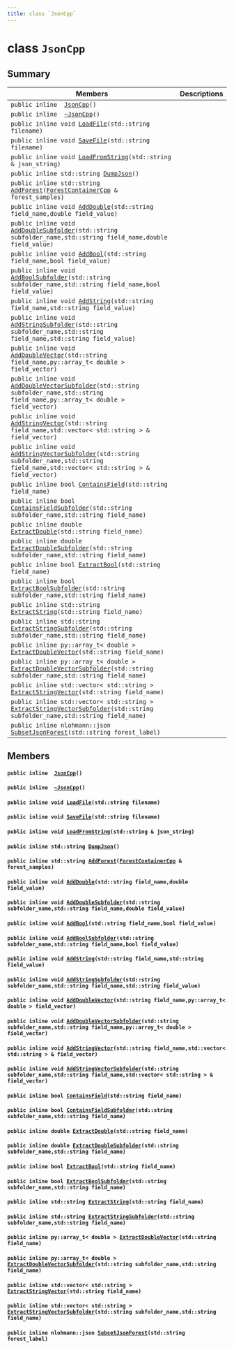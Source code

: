 ```yaml
---
title: class `JsonCpp`
---
```


# class `JsonCpp`

## Summary

 Members                        | Descriptions                                
--------------------------------|---------------------------------------------
`public inline  `[`JsonCpp`](#classJsonCpp_1a6752360f1c4ee58bf2ce97c74c913358)`()` | 
`public inline  `[`~JsonCpp`](#classJsonCpp_1a9a2addd32da5664837830db3d55a6cd8)`()` | 
`public inline void `[`LoadFile`](#classJsonCpp_1ab74bad931397c3c8fea780c1d592f54a)`(std::string filename)` | 
`public inline void `[`SaveFile`](#classJsonCpp_1adaca7db574f603f43f514541ec93c466)`(std::string filename)` | 
`public inline void `[`LoadFromString`](#classJsonCpp_1ad47ae83c8a7c0eaa8c545d7b7e13d06d)`(std::string & json_string)` | 
`public inline std::string `[`DumpJson`](#classJsonCpp_1a6a7d2af034373a6a04d290410ad8d324)`()` | 
`public inline std::string `[`AddForest`](#classJsonCpp_1a2d3e0410f56f10a4bfc4b4371b5fca80)`(`[`ForestContainerCpp`](#classForestContainerCpp)` & forest_samples)` | 
`public inline void `[`AddDouble`](#classJsonCpp_1a1333ac93e1734bf36880302aed0d3c3e)`(std::string field_name,double field_value)` | 
`public inline void `[`AddDoubleSubfolder`](#classJsonCpp_1ae01fb3ea5ec4488a3bd123f32b2f80e9)`(std::string subfolder_name,std::string field_name,double field_value)` | 
`public inline void `[`AddBool`](#classJsonCpp_1a4450825f6ea4d51542ae09a37dafc474)`(std::string field_name,bool field_value)` | 
`public inline void `[`AddBoolSubfolder`](#classJsonCpp_1a7ec65310666c485b57ca81442674fe52)`(std::string subfolder_name,std::string field_name,bool field_value)` | 
`public inline void `[`AddString`](#classJsonCpp_1a0ffef39433c6218865dabda8195bcc5a)`(std::string field_name,std::string field_value)` | 
`public inline void `[`AddStringSubfolder`](#classJsonCpp_1a96d2033a5c73a82a35a13f45f0f5bdc1)`(std::string subfolder_name,std::string field_name,std::string field_value)` | 
`public inline void `[`AddDoubleVector`](#classJsonCpp_1a9ccf9ffc1405fe11d92742db1decbe41)`(std::string field_name,py::array_t< double > field_vector)` | 
`public inline void `[`AddDoubleVectorSubfolder`](#classJsonCpp_1acfba76184cdb603e53d7f88611d4bc90)`(std::string subfolder_name,std::string field_name,py::array_t< double > field_vector)` | 
`public inline void `[`AddStringVector`](#classJsonCpp_1a8f43c0c42f81d018c4467e2453a0a3bc)`(std::string field_name,std::vector< std::string > & field_vector)` | 
`public inline void `[`AddStringVectorSubfolder`](#classJsonCpp_1adef46c168faa1580336dc4bf359448ed)`(std::string subfolder_name,std::string field_name,std::vector< std::string > & field_vector)` | 
`public inline bool `[`ContainsField`](#classJsonCpp_1a098c6e90264117e48d6aff6f651ce64c)`(std::string field_name)` | 
`public inline bool `[`ContainsFieldSubfolder`](#classJsonCpp_1a388825667d9b67428757b3660e4c4fbe)`(std::string subfolder_name,std::string field_name)` | 
`public inline double `[`ExtractDouble`](#classJsonCpp_1a52e4cbe7868575dff061a92703872046)`(std::string field_name)` | 
`public inline double `[`ExtractDoubleSubfolder`](#classJsonCpp_1a49eb6123e3d647effd3aeaf230597369)`(std::string subfolder_name,std::string field_name)` | 
`public inline bool `[`ExtractBool`](#classJsonCpp_1a009fa243b45e44532970da15459c2fce)`(std::string field_name)` | 
`public inline bool `[`ExtractBoolSubfolder`](#classJsonCpp_1ae040b066fc7c7ae34cc4147b9a60175e)`(std::string subfolder_name,std::string field_name)` | 
`public inline std::string `[`ExtractString`](#classJsonCpp_1ab0b6b218f814bfa9b34e93d5b868386a)`(std::string field_name)` | 
`public inline std::string `[`ExtractStringSubfolder`](#classJsonCpp_1a8654f6e9a42841a88a6309584306ebd2)`(std::string subfolder_name,std::string field_name)` | 
`public inline py::array_t< double > `[`ExtractDoubleVector`](#classJsonCpp_1aa1dae9756f87ce20be18ddf40444740e)`(std::string field_name)` | 
`public inline py::array_t< double > `[`ExtractDoubleVectorSubfolder`](#classJsonCpp_1acb5dbc28a3c8eafad03d9ea7b8416eb6)`(std::string subfolder_name,std::string field_name)` | 
`public inline std::vector< std::string > `[`ExtractStringVector`](#classJsonCpp_1a1e643cadad2cca2d10b6a5fec165320b)`(std::string field_name)` | 
`public inline std::vector< std::string > `[`ExtractStringVectorSubfolder`](#classJsonCpp_1a730ce7e046e63bdc93214bb5c8aee749)`(std::string subfolder_name,std::string field_name)` | 
`public inline nlohmann::json `[`SubsetJsonForest`](#classJsonCpp_1a104498c45cc52bebae67b35e73d2c8d1)`(std::string forest_label)` | 

## Members

#### `public inline  `[`JsonCpp`](#classJsonCpp_1a6752360f1c4ee58bf2ce97c74c913358)`()` 

#### `public inline  `[`~JsonCpp`](#classJsonCpp_1a9a2addd32da5664837830db3d55a6cd8)`()` 

#### `public inline void `[`LoadFile`](#classJsonCpp_1ab74bad931397c3c8fea780c1d592f54a)`(std::string filename)` 

#### `public inline void `[`SaveFile`](#classJsonCpp_1adaca7db574f603f43f514541ec93c466)`(std::string filename)` 

#### `public inline void `[`LoadFromString`](#classJsonCpp_1ad47ae83c8a7c0eaa8c545d7b7e13d06d)`(std::string & json_string)` 

#### `public inline std::string `[`DumpJson`](#classJsonCpp_1a6a7d2af034373a6a04d290410ad8d324)`()` 

#### `public inline std::string `[`AddForest`](#classJsonCpp_1a2d3e0410f56f10a4bfc4b4371b5fca80)`(`[`ForestContainerCpp`](#classForestContainerCpp)` & forest_samples)` 

#### `public inline void `[`AddDouble`](#classJsonCpp_1a1333ac93e1734bf36880302aed0d3c3e)`(std::string field_name,double field_value)` 

#### `public inline void `[`AddDoubleSubfolder`](#classJsonCpp_1ae01fb3ea5ec4488a3bd123f32b2f80e9)`(std::string subfolder_name,std::string field_name,double field_value)` 

#### `public inline void `[`AddBool`](#classJsonCpp_1a4450825f6ea4d51542ae09a37dafc474)`(std::string field_name,bool field_value)` 

#### `public inline void `[`AddBoolSubfolder`](#classJsonCpp_1a7ec65310666c485b57ca81442674fe52)`(std::string subfolder_name,std::string field_name,bool field_value)` 

#### `public inline void `[`AddString`](#classJsonCpp_1a0ffef39433c6218865dabda8195bcc5a)`(std::string field_name,std::string field_value)` 

#### `public inline void `[`AddStringSubfolder`](#classJsonCpp_1a96d2033a5c73a82a35a13f45f0f5bdc1)`(std::string subfolder_name,std::string field_name,std::string field_value)` 

#### `public inline void `[`AddDoubleVector`](#classJsonCpp_1a9ccf9ffc1405fe11d92742db1decbe41)`(std::string field_name,py::array_t< double > field_vector)` 

#### `public inline void `[`AddDoubleVectorSubfolder`](#classJsonCpp_1acfba76184cdb603e53d7f88611d4bc90)`(std::string subfolder_name,std::string field_name,py::array_t< double > field_vector)` 

#### `public inline void `[`AddStringVector`](#classJsonCpp_1a8f43c0c42f81d018c4467e2453a0a3bc)`(std::string field_name,std::vector< std::string > & field_vector)` 

#### `public inline void `[`AddStringVectorSubfolder`](#classJsonCpp_1adef46c168faa1580336dc4bf359448ed)`(std::string subfolder_name,std::string field_name,std::vector< std::string > & field_vector)` 

#### `public inline bool `[`ContainsField`](#classJsonCpp_1a098c6e90264117e48d6aff6f651ce64c)`(std::string field_name)` 

#### `public inline bool `[`ContainsFieldSubfolder`](#classJsonCpp_1a388825667d9b67428757b3660e4c4fbe)`(std::string subfolder_name,std::string field_name)` 

#### `public inline double `[`ExtractDouble`](#classJsonCpp_1a52e4cbe7868575dff061a92703872046)`(std::string field_name)` 

#### `public inline double `[`ExtractDoubleSubfolder`](#classJsonCpp_1a49eb6123e3d647effd3aeaf230597369)`(std::string subfolder_name,std::string field_name)` 

#### `public inline bool `[`ExtractBool`](#classJsonCpp_1a009fa243b45e44532970da15459c2fce)`(std::string field_name)` 

#### `public inline bool `[`ExtractBoolSubfolder`](#classJsonCpp_1ae040b066fc7c7ae34cc4147b9a60175e)`(std::string subfolder_name,std::string field_name)` 

#### `public inline std::string `[`ExtractString`](#classJsonCpp_1ab0b6b218f814bfa9b34e93d5b868386a)`(std::string field_name)` 

#### `public inline std::string `[`ExtractStringSubfolder`](#classJsonCpp_1a8654f6e9a42841a88a6309584306ebd2)`(std::string subfolder_name,std::string field_name)` 

#### `public inline py::array_t< double > `[`ExtractDoubleVector`](#classJsonCpp_1aa1dae9756f87ce20be18ddf40444740e)`(std::string field_name)` 

#### `public inline py::array_t< double > `[`ExtractDoubleVectorSubfolder`](#classJsonCpp_1acb5dbc28a3c8eafad03d9ea7b8416eb6)`(std::string subfolder_name,std::string field_name)` 

#### `public inline std::vector< std::string > `[`ExtractStringVector`](#classJsonCpp_1a1e643cadad2cca2d10b6a5fec165320b)`(std::string field_name)` 

#### `public inline std::vector< std::string > `[`ExtractStringVectorSubfolder`](#classJsonCpp_1a730ce7e046e63bdc93214bb5c8aee749)`(std::string subfolder_name,std::string field_name)` 

#### `public inline nlohmann::json `[`SubsetJsonForest`](#classJsonCpp_1a104498c45cc52bebae67b35e73d2c8d1)`(std::string forest_label)` 

